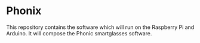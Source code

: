# Phonix

This repository contains the software which will run on the Raspberry Pi and Arduino. It will compose the Phonic smartglasses software.
